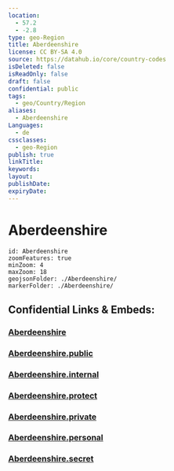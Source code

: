 ```yaml
---
location:
  - 57.2
  - -2.8
type: geo-Region
title: Aberdeenshire
license: CC BY-SA 4.0
source: https://datahub.io/core/country-codes
isDeleted: false
isReadOnly: false
draft: false
confidential: public
tags:
  - geo/Country/Region
aliases:
  - Aberdeenshire
Languages:
  - de
cssclasses:
  - geo-Region
publish: true
linkTitle:
keywords:
layout:
publishDate:
expiryDate:
---
```


# Aberdeenshire

```leaflet
id: Aberdeenshire
zoomFeatures: true 
minZoom: 4 
maxZoom: 18
geojsonFolder: ./Aberdeenshire/
markerFolder: ./Aberdeenshire/
```


## Confidential Links & Embeds: 

### [Aberdeenshire](/_Standards/Earth/Continent/Europe/Europe~North/UK/Scotland/counties~Scotland/Aberdeenshire.md) 

### [Aberdeenshire.public](/_public/Earth/Continent/Europe/Europe~North/UK/Scotland/counties~Scotland/Aberdeenshire.public.md) 

### [Aberdeenshire.internal](/_internal/Earth/Continent/Europe/Europe~North/UK/Scotland/counties~Scotland/Aberdeenshire.internal.md) 

### [Aberdeenshire.protect](/_protect/Earth/Continent/Europe/Europe~North/UK/Scotland/counties~Scotland/Aberdeenshire.protect.md) 

### [Aberdeenshire.private](/_private/Earth/Continent/Europe/Europe~North/UK/Scotland/counties~Scotland/Aberdeenshire.private.md) 

### [Aberdeenshire.personal](/_personal/Earth/Continent/Europe/Europe~North/UK/Scotland/counties~Scotland/Aberdeenshire.personal.md) 

### [Aberdeenshire.secret](/_secret/Earth/Continent/Europe/Europe~North/UK/Scotland/counties~Scotland/Aberdeenshire.secret.md)

